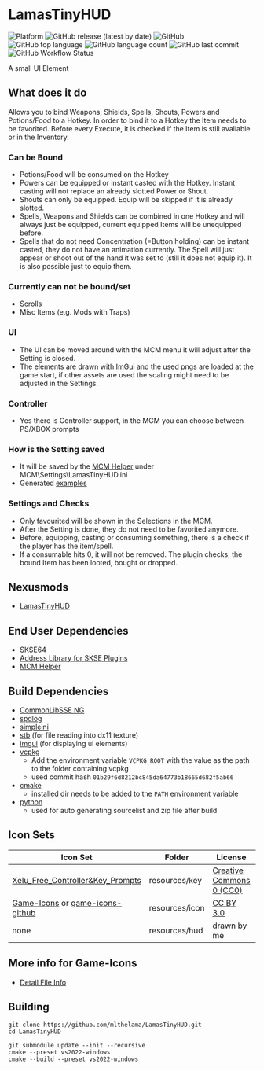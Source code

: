 # LamasTinyHUD
![Platform](https://img.shields.io/static/v1?label=platform&message=windows&color=dimgray&style=plastic&logo=windows)
![GitHub release (latest by date)](https://img.shields.io/github/v/release/mlthelama/LamasTinyHUD?style=plastic)
![GitHub](https://img.shields.io/github/license/mlthelama/LamasTinyHUD?style=plastic)
![GitHub top language](https://img.shields.io/github/languages/top/mlthelama/LamasTinyHUD?style=plastic)
![GitHub language count](https://img.shields.io/github/languages/count/mlthelama/LamasTinyHUD?style=plastic)
![GitHub last commit](https://img.shields.io/github/last-commit/mlthelama/LamasTinyHUD?style=plastic)
![GitHub Workflow Status](https://img.shields.io/github/actions/workflow/status/mlthelama/LamasTinyHUD/main.yml?style=plastic)

A small UI Element

## What does it do
Allows you to bind Weapons, Shields, Spells, Shouts, Powers and Potions/Food to a Hotkey. In order to bind it to a Hotkey the Item needs to be favorited. Before every Execute, it is checked if the Item is still avaliable or in the Inventory.

### Can be Bound
* Potions/Food will be consumed on the Hotkey
* Powers can be equipped or instant casted with the Hotkey. Instant casting will not replace an already slotted Power or Shout.
* Shouts can only be equipped. Equip will be skipped if it is already slotted.
* Spells, Weapons and Shields can be combined in one Hotkey and will always just be equipped, current equipped Items will be unequipped before.
* Spells that do not need Concentration (=Button holding) can be instant casted, they do not have an animation currently. 
  The Spell will just appear or shoot out of the hand it was set to (still it does not equip it). It is also possible just to equip them.

### Currently can not be bound/set
* Scrolls
* Misc Items (e.g. Mods with Traps)

### UI
* The UI can be moved around with the MCM menu it will adjust after the Setting is closed. 
* The elements are drawn with [ImGui](https://github.com/ocornut/imgui) and the used pngs are loaded at the game start, if other assets are used the scaling might need to be adjusted in the Settings.

### Controller
* Yes there is Controller support, in the MCM you can choose between PS/XBOX prompts

### How is the Setting saved
* It will be saved by the [MCM Helper](https://www.nexusmods.com/skyrimspecialedition/mods/53000) under MCM\Settings\LamasTinyHUD.ini
* Generated [examples](https://github.com/mlthelama/LamasTinyHUD/wiki/Generated-Config-Examples)

### Settings and Checks
* Only favourited will be shown in the Selections in the MCM.
* After the Setting is done, they do not need to be favorited anymore.
* Before, equipping, casting or consuming something, there is a check if the player has the item/spell.
* If a consumable hits 0, it will not be removed. The plugin checks, the bound Item has been looted, bought or dropped.

## Nexusmods
* [ LamasTinyHUD](https://www.nexusmods.com/skyrimspecialedition/mods/82545)

## End User Dependencies
* [SKSE64](https://skse.silverlock.org/)
* [Address Library for SKSE Plugins](https://www.nexusmods.com/skyrimspecialedition/mods/32444)
* [MCM Helper](https://www.nexusmods.com/skyrimspecialedition/mods/53000)

## Build Dependencies
* [CommonLibSSE NG](https://github.com/CharmedBaryon/CommonLibSSE-NG)
* [spdlog](https://github.com/gabime/spdlog)
* [simpleini](https://github.com/brofield/simpleini)
* [stb](https://github.com/nothings/stb) (for file reading into dx11 texture)
* [imgui](https://github.com/ocornut/imgui) (for displaying ui elements)
* [vcpkg](https://github.com/microsoft/vcpkg) 
  - Add the environment variable `VCPKG_ROOT` with the value as the path to the folder containing vcpkg
  - used commit hash `01b29f6d8212bc845da64773b18665d682f5ab66`
* [cmake](https://cmake.org) 
  - installed dir needs to be added to the `PATH` environment variable
* [python](https://www.python.org/downloads/)
  - used for auto generating sourcelist and zip file after build

## Icon Sets

Icon Set|Folder|License|Count
---|---|---|---
[Xelu_Free_Controller&Key_Prompts](https://thoseawesomeguys.com/prompts/)|resources/key|[Creative Commons 0 (CC0)](https://creativecommons.org/publicdomain/zero/1.0/)|117
[Game-Icons](https://game-icons.net) or [game-icons-github](https://github.com/game-icons/icons)|resources/icon|[CC BY 3.0](https://creativecommons.org/licenses/by/3.0/)|26
none|resources/hud|drawn by me|3

## More info for Game-Icons
* [Detail File Info](https://github.com/mlthelama/LamasTinyHUD/wiki/Used-Icons-Detail)

## Building
```
git clone https://github.com/mlthelama/LamasTinyHUD.git
cd LamasTinyHUD

git submodule update --init --recursive
cmake --preset vs2022-windows
cmake --build --preset vs2022-windows
```
